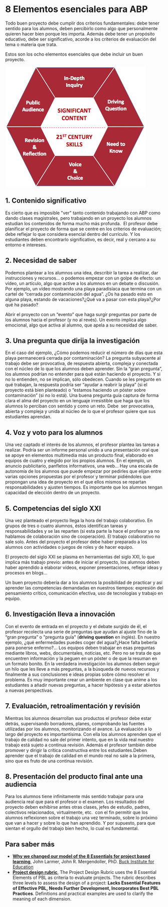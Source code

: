 
# 8 Elementos esenciales para ABP

Todo buen proyecto debe cumplir dos criterios fundamentales: debe tener sentido para los alumnos, deben percibirlo como algo que personalmente quieren hacer bien porque les importa. Además debe tener un propósito educativo, debe ser significativo, acorde a los criterios de evaluación del tema o materia que trata. 

Estos son los ocho elementos esenciales que debe incluir un buen proyecto.

![](img/infografia-8-essentials.jpg)



## 1. Contenido significativo

Es cierto que es imposible "ver" tanto contenido trabajando con ABP como dando clases magistrales, pero trabajando en un proyecto los alumnos estudian los contenidos de forma mucho más profunda.  El profesor debe planificar el proyecto de forma que se centre en los criterios de evaluación; debe reflejar lo que considera esencial dentro del currículo. Y los estudiantes deben encontrarlo significativo, es decir, real y cercano a su entorno e intereses.

## 2. Necesidad de saber

Podemos plantear a los alumnos una idea, describir la tarea a realizar, dar instrucciones y recursos… o podemos empezar con un golpe de efecto: un vídeo, un artículo, algo que active a los alumnos en un debate o discusión. Por ejemplo, un vídeo mostrando una playa paradisíaca que termina con un cartel de “cerrada por contaminación del agua”. ¿Os ha pasado esto en alguna playa, estando de vacaciones?¿Qué va a pasar con esta playa?¿Por qué ha pasado?

Abrir el proyecto con un “evento” que haga surgir preguntas por parte de los alumnos hacia el profesor (y no al revés). Un evento implica algo emocional, algo que activa al alumno, que apela a su necesidad de saber.

## 3. Una pregunta que dirija la investigación

En el caso del ejemplo, ¿Cómo podemos reducir el número de días que esta playa permanecerá cerrada por contaminación? La pregunta subyacente al trabajo debe ser provocativa, de respuesta abierta, compleja y conectada con el núcleo de lo que los alumnos deben aprender. Sin la “gran pregunta”, los alumnos podrían no entender para qué están haciendo el proyecto. Y si no lo entienden, no se implican, sólo obedecen. Cuando se les pregunte en qué trabajan, la respuesta podría ser “ayudar a reabrir la playa” (si el proyecto está bien planteado) o “estamos haciendo un póster sobre contaminación” (si no lo está). Una buena pregunta guía captura de forma clara el alma del proyecto en un lenguaje irresistible que haga que los alumnos lo perciban con sentido y como un reto. Debe  ser provocativa, abierta y compleja y unida al núcleo de lo que el profesor quiere que sus estudiantes aprendan. 

## 4. Voz y voto para los alumnos

Una vez captado el interés de los alumnos, el profesor plantea las tareas a realizar. Podría ser un informe personal unido a una presentación oral que se apoye en elementos multimedia más un producto final, elaborado en equipos de cuatro y elegido por los propios alumnos. En el ejemplo, un anuncio publicitario, panfletos informativos, una web... Hay una escala de autonomía de los alumnos que puede empezar por pedirles que elijan entre varias opciones propuestas por el profesor y terminar pidiéndoles que propongan una idea de proyecto en el que ellos mismos se repartan responsabilidades y ajusten tiempos. Es importante que los alumnos tengan capacidad de elección dentro de un proyecto.

## 5. Competencias del siglo XXI

Una vez planteado el proyecto llega la hora del trabajo colaborativo. En grupos de tres o cuatro alumnos, éstos identifican tareas y responsabilidades y se las reparten (si esta parte la hace el profesor ya no hablamos de colaboración sino de cooperación). El trabajo colaborativo no sale solo. Antes del proyecto el profesor debe haber preparado a los alumnos con actividades o juegos de roles y de hacer equipo.

El proyecto del siglo XXI se plasma en herramientas del siglo XXI, lo que implica más trabajo previo: antes de iniciar el proyecto, los alumnos deben haber aprendido a elaborar vídeos, exponer presentaciones, reflejar ideas y procesos en blogs…

Un buen proyecto debería dar a los alumnos la posibilidad de practicar y así aprender las competencias demandadas en nuestros tiempos: expresión del pensamiento crítico, comunicación efectiva, uso de tecnologías y trabajo en equipo.

## 6. Investigación lleva a innovación

Con el evento de entrada en el proyecto y el debate surgido de él, el profesor recolecta una serie de preguntas que ayudan al ajuste fino de la “gran pregunta” o "pregunta guía" (**driving question** en inglés). En nuestro ejemplo, ¿qué enfermedades puedes coger del agua?¿Hace falta beberla para ponerse enfermo?… Los equipos deben trabajar en esas preguntas mediante libros, webs, documentales, noticias, etc. Pero no se trata de que encuentren información y la peguen en un póster o de que la resuman en un formato bonito. En la verdadera investigación los alumnos deben seguir un hilo que les lleve a más preguntas, a la búsqueda de nuevos recursos y finalmente a sus conclusiones e ideas propias sobre cómo resolver el problema. Es muy importante crear un ambiente en clase que anime a los estudiantes a añadir nuevas preguntas, a hacer hipótesis y a estar abiertos a nuevas perspectivas.

## 7. Evaluación, retroalimentación y revisión

Mientras los alumnos desarrollan sus productos el profesor debe estar detrás, supervisando borradores, planes, comprobando las fuentes utilizadas por los alumnos, monitorizando el avance. La evaluación a lo largo del proyecto es importantísima. Con ella los alumnos aprenden que el trabajo de calidad no sale del primer intento, que en la vida real nuestro trabajo está sujeto a continua revisión. Además el profesor también debe promover y dirigir la crítica constructiva entre los estudiantes.Deben aprender que el trabajo de calidad en el mundo real no sale a la primera, sino que es fruto de una continua revisión.

## 8. Presentación del producto final ante una audiencia

Para los alumnos tiene infinitamente más sentido trabajar para una audiencia real que para el profesor o el examen. Los resultados del proyecto deben exhibirse antes otras clases, jefes de estudio, padres, colectivos relacionados, virtualmente, etc.  con el fin permitir que los alumnos reflexionen sobre el trabajo una vez terminado, sobre lo próximo que van a hacer y sobre lo que han aprendido. Y por supuesto, para que sientan el orgullo del trabajo bien hecho, lo cual es fundamental.

## Para saber más

- [**Why we changed our model of the 8 Essentials for project based learning**](http://bie.org/object/document/why_we_changed_our_model_of_the_8_essential_elements_of_pbl), John Larmer, John R. Mergendoller, PhD. [Buck Institute for Education](http://bie.org/)
- **[Project design rubric](http://bie.org/object/document/project_design_rubric)**, The Project Design Rubric uses the 8 Essential Elements of PBL as criteria to evaluate projects. The rubric describes three levels to assess the design of a project: **Lacks Essential Features of Effective PBL, Needs Further Development, Incorporates Best PBL Practices**. Definitions and practical examples are used to clarify the meaning of each dimension.


